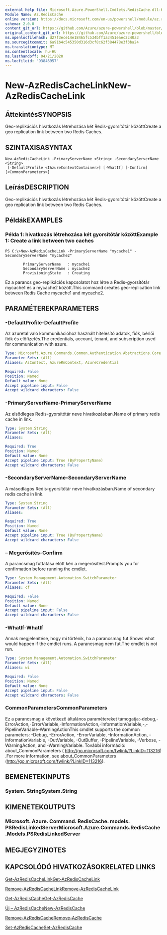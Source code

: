 ```yaml
---
external help file: Microsoft.Azure.PowerShell.Cmdlets.RedisCache.dll-Help.xml
Module Name: Az.RedisCache
online version: https://docs.microsoft.com/en-us/powershell/module/az.rediscache/new-azrediscachelink
schema: 2.0.0
content_git_url: https://github.com/Azure/azure-powershell/blob/master/src/RedisCache/RedisCache/help/New-AzRedisCacheLink.md
original_content_git_url: https://github.com/Azure/azure-powershell/blob/master/src/RedisCache/RedisCache/help/New-AzRedisCacheLink.md
ms.openlocfilehash: d27f3ece14e18465fc534bff1a3451eaec2c40a3
ms.sourcegitcommit: 6a91b4c545350d316d3cf8c62f384478e3f3ba24
ms.translationtype: MT
ms.contentlocale: hu-HU
ms.lasthandoff: 04/21/2020
ms.locfileid: "93846957"
---
```

# <span data-ttu-id="f9118-101">New-AzRedisCacheLink</span><span class="sxs-lookup"><span data-stu-id="f9118-101">New-AzRedisCacheLink</span></span>

## <span data-ttu-id="f9118-102">Áttekintés</span><span class="sxs-lookup"><span data-stu-id="f9118-102">SYNOPSIS</span></span>
<span data-ttu-id="f9118-103">Geo-replikációs hivatkozás létrehozása két Redis-gyorsítótár között</span><span class="sxs-lookup"><span data-stu-id="f9118-103">Create a geo replication link between two Redis Caches.</span></span>

## <span data-ttu-id="f9118-104">SZINTAXISA</span><span class="sxs-lookup"><span data-stu-id="f9118-104">SYNTAX</span></span>

```
New-AzRedisCacheLink -PrimaryServerName <String> -SecondaryServerName <String>
 [-DefaultProfile <IAzureContextContainer>] [-WhatIf] [-Confirm] [<CommonParameters>]
```

## <span data-ttu-id="f9118-105">Leírás</span><span class="sxs-lookup"><span data-stu-id="f9118-105">DESCRIPTION</span></span>
<span data-ttu-id="f9118-106">Geo-replikációs hivatkozás létrehozása két Redis-gyorsítótár között</span><span class="sxs-lookup"><span data-stu-id="f9118-106">Create a geo replication link between two Redis Caches.</span></span>

## <span data-ttu-id="f9118-107">Példák</span><span class="sxs-lookup"><span data-stu-id="f9118-107">EXAMPLES</span></span>

### <span data-ttu-id="f9118-108">Példa 1: hivatkozás létrehozása két gyorsítótár között</span><span class="sxs-lookup"><span data-stu-id="f9118-108">Example 1: Create a link between two caches</span></span>
```
PS C:\>New-AzRedisCacheLink -PrimaryServerName "mycache1" -SecondaryServerName "mycache2"

        PrimaryServerName   : mycache1
        SecondaryServerName : mycache2
        ProvisioningState   : Creating
```

<span data-ttu-id="f9118-109">Ez a parancs geo-replikációs kapcsolatot hoz létre a Redis-gyorsítótár mycache1 és a mycache2 között.</span><span class="sxs-lookup"><span data-stu-id="f9118-109">This command creates geo-replication link between Redis Cache mycache1 and mycache2.</span></span>

## <span data-ttu-id="f9118-110">PARAMÉTEREK</span><span class="sxs-lookup"><span data-stu-id="f9118-110">PARAMETERS</span></span>

### <span data-ttu-id="f9118-111">-DefaultProfile</span><span class="sxs-lookup"><span data-stu-id="f9118-111">-DefaultProfile</span></span>
<span data-ttu-id="f9118-112">Az azuretal való kommunikációhoz használt hitelesítő adatok, fiók, bérlői fiók és előfizetés.</span><span class="sxs-lookup"><span data-stu-id="f9118-112">The credentials, account, tenant, and subscription used for communication with azure.</span></span>

```yaml
Type: Microsoft.Azure.Commands.Common.Authentication.Abstractions.Core.IAzureContextContainer
Parameter Sets: (All)
Aliases: AzContext, AzureRmContext, AzureCredential

Required: False
Position: Named
Default value: None
Accept pipeline input: False
Accept wildcard characters: False
```

### <span data-ttu-id="f9118-113">-PrimaryServerName</span><span class="sxs-lookup"><span data-stu-id="f9118-113">-PrimaryServerName</span></span>
<span data-ttu-id="f9118-114">Az elsődleges Redis-gyorsítótár neve hivatkozásban.</span><span class="sxs-lookup"><span data-stu-id="f9118-114">Name of primary redis cache in link.</span></span>

```yaml
Type: System.String
Parameter Sets: (All)
Aliases:

Required: True
Position: Named
Default value: None
Accept pipeline input: True (ByPropertyName)
Accept wildcard characters: False
```

### <span data-ttu-id="f9118-115">-SecondaryServerName</span><span class="sxs-lookup"><span data-stu-id="f9118-115">-SecondaryServerName</span></span>
<span data-ttu-id="f9118-116">A másodlagos Redis-gyorsítótár neve hivatkozásban.</span><span class="sxs-lookup"><span data-stu-id="f9118-116">Name of secondary redis cache in link.</span></span>

```yaml
Type: System.String
Parameter Sets: (All)
Aliases:

Required: True
Position: Named
Default value: None
Accept pipeline input: True (ByPropertyName)
Accept wildcard characters: False
```

### <span data-ttu-id="f9118-117">– Megerősítés</span><span class="sxs-lookup"><span data-stu-id="f9118-117">-Confirm</span></span>
<span data-ttu-id="f9118-118">A parancsmag futtatása előtt kéri a megerősítést.</span><span class="sxs-lookup"><span data-stu-id="f9118-118">Prompts you for confirmation before running the cmdlet.</span></span>

```yaml
Type: System.Management.Automation.SwitchParameter
Parameter Sets: (All)
Aliases: cf

Required: False
Position: Named
Default value: None
Accept pipeline input: False
Accept wildcard characters: False
```

### <span data-ttu-id="f9118-119">-WhatIf</span><span class="sxs-lookup"><span data-stu-id="f9118-119">-WhatIf</span></span>
<span data-ttu-id="f9118-120">Annak megjelenítése, hogy mi történik, ha a parancsmag fut.</span><span class="sxs-lookup"><span data-stu-id="f9118-120">Shows what would happen if the cmdlet runs.</span></span>
<span data-ttu-id="f9118-121">A parancsmag nem fut.</span><span class="sxs-lookup"><span data-stu-id="f9118-121">The cmdlet is not run.</span></span>

```yaml
Type: System.Management.Automation.SwitchParameter
Parameter Sets: (All)
Aliases: wi

Required: False
Position: Named
Default value: None
Accept pipeline input: False
Accept wildcard characters: False
```

### <span data-ttu-id="f9118-122">CommonParameters</span><span class="sxs-lookup"><span data-stu-id="f9118-122">CommonParameters</span></span>
<span data-ttu-id="f9118-123">Ez a parancsmag a következő általános paramétereket támogatja:-debug,-ErrorAction,-ErrorVariable,-InformationAction,-InformationVariable,-,-PipelineVariable-WarningAction</span><span class="sxs-lookup"><span data-stu-id="f9118-123">This cmdlet supports the common parameters: -Debug, -ErrorAction, -ErrorVariable, -InformationAction, -InformationVariable, -OutVariable, -OutBuffer, -PipelineVariable, -Verbose, -WarningAction, and -WarningVariable.</span></span> <span data-ttu-id="f9118-124">További információ: about_CommonParameters ( http://go.microsoft.com/fwlink/?LinkID=113216) .</span><span class="sxs-lookup"><span data-stu-id="f9118-124">For more information, see about_CommonParameters (http://go.microsoft.com/fwlink/?LinkID=113216).</span></span>

## <span data-ttu-id="f9118-125">BEMENETEK</span><span class="sxs-lookup"><span data-stu-id="f9118-125">INPUTS</span></span>

### <span data-ttu-id="f9118-126">System. String</span><span class="sxs-lookup"><span data-stu-id="f9118-126">System.String</span></span>

## <span data-ttu-id="f9118-127">KIMENETEK</span><span class="sxs-lookup"><span data-stu-id="f9118-127">OUTPUTS</span></span>

### <span data-ttu-id="f9118-128">Microsoft. Azure. Command. RedisCache. models. PSRedisLinkedServer</span><span class="sxs-lookup"><span data-stu-id="f9118-128">Microsoft.Azure.Commands.RedisCache.Models.PSRedisLinkedServer</span></span>

## <span data-ttu-id="f9118-129">MEGJEGYZI</span><span class="sxs-lookup"><span data-stu-id="f9118-129">NOTES</span></span>

## <span data-ttu-id="f9118-130">KAPCSOLÓDÓ HIVATKOZÁSOK</span><span class="sxs-lookup"><span data-stu-id="f9118-130">RELATED LINKS</span></span>

[<span data-ttu-id="f9118-131">Get-AzRedisCacheLink</span><span class="sxs-lookup"><span data-stu-id="f9118-131">Get-AzRedisCacheLink</span></span>](./Get-AzRedisCacheLink.md)

[<span data-ttu-id="f9118-132">Remove-AzRedisCacheLink</span><span class="sxs-lookup"><span data-stu-id="f9118-132">Remove-AzRedisCacheLink</span></span>](./Remove-AzRedisCacheLink.md)

[<span data-ttu-id="f9118-133">Get-AzRedisCache</span><span class="sxs-lookup"><span data-stu-id="f9118-133">Get-AzRedisCache</span></span>](./Get-AzRedisCache.md)

[<span data-ttu-id="f9118-134">Új – AzRedisCache</span><span class="sxs-lookup"><span data-stu-id="f9118-134">New-AzRedisCache</span></span>](./New-AzRedisCache.md)

[<span data-ttu-id="f9118-135">Remove-AzRedisCache</span><span class="sxs-lookup"><span data-stu-id="f9118-135">Remove-AzRedisCache</span></span>](./Remove-AzRedisCache.md)

[<span data-ttu-id="f9118-136">Set-AzRedisCache</span><span class="sxs-lookup"><span data-stu-id="f9118-136">Set-AzRedisCache</span></span>](./Set-AzRedisCache.md)